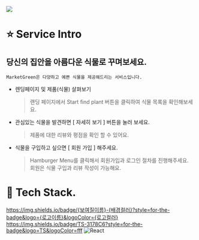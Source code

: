 ![](https://market-green-app.herokuapp.com/static/media/logo2.2608f26ac46fbd8708e5.png)

# :star: **Service Intro**

## 당신의 집안을 아름다운 식물로 꾸며보세요.

`MarketGreen은 다양하고 예쁜 식물을 제공해드리는 서비스입니다. `

- 렌딩페이지 및 제품(식물) 살펴보기

   > 랜딩 페이지에서 Start find plant 버튼을 클릭하여 식물 목록을 확인해보세요.

- 관심있는 식물을 발견하면 [ 자세히 보기 ] 버튼을 눌러 보세요.

   > 제품에 대한 리뷰와 평점을 확인 할 수 있어요.

- 식물을 구입하고 싶으면 [ 회원 가입 ] 해주세요.

   > Hamburger Menu를 클릭해서 회원가입과 로그인 절차를 진행해주세요.  
   > 회원은 식물 구입과 리뷰 작성이 가능해요.  

# :gift: **Tech Stack**. 
https://img.shields.io/badge/{보여질이름}-{배경컬러}?style=for-the-badge&logo={로고이름}&logoColor={로고컬러}
https://img.shields.io/badge/TS-3178C6?style=for-the-badge&logo=TS&logoColor=fff
![React](https://img.shields.io/badge/react-444444?style=for-the-badge&logo=react)

